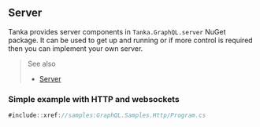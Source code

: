 ## Server

Tanka provides server components in `Tanka.GraphQL.server` NuGet
package. It can be used to get up and running or if more control is
required then you can implement your own server.

> See also
>
> - [Server](xref://server:00-index.md)


### Simple example with HTTP and websockets

```csharp
#include::xref://samples:GraphQL.Samples.Http/Program.cs
```